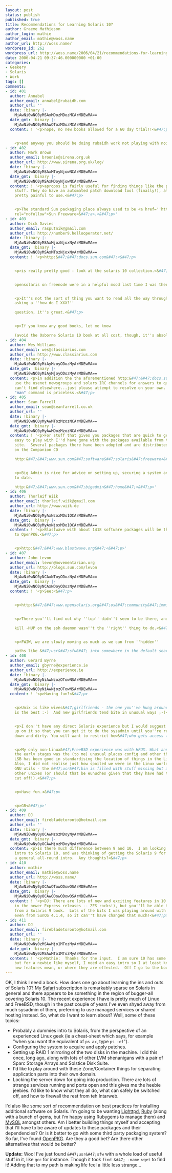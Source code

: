 ```yaml
---
layout: post
status: publish
published: true
title: Recommendations for Learning Solaris 10?
author: Graeme Mathieson
author_login: mathie
author_email: mathie@woss.name
author_url: http://woss.name/
wordpress_id: 262
wordpress_url: http://woss.name/2006/04/21/recommendations-for-learning-solaris-10/
date: 2006-04-21 09:37:46.000000000 +01:00
categories:
- Geekery
- Solaris
- Work
tags: []
comments:
- id: 401
  author: Annabel
  author_email: annabel@rubaidh.com
  author_url: ''
  date: !binary |-
    MjAwNi0wNC0yMSAxMDozMDozMCArMDEwMA==
  date_gmt: !binary |-
    MjAwNi0wNC0yMSAwOTozMDozMCArMDEwMA==
  content: ! '<p>nope, no new books allowed for a 60 day trial!!<&#47;p>


    <p>and anyway you should be doing rubaidh work not playing with noisy boxes!!!<&#47;p>'
- id: 402
  author: Mark Brown
  author_email: broonie@sirena.org.uk
  author_url: http://www.sirena.org.uk/log/
  date: !binary |-
    MjAwNi0wNC0yMSAxMToyNjowNCArMDEwMA==
  date_gmt: !binary |-
    MjAwNi0wNC0yMSAxMDoyNjowNCArMDEwMA==
  content: ! '<p>apropos is fairly useful for finding things like the patch management
    stuff. They do have an automated patch download tool (finally!), although it was
    pretty painful to use.<&#47;p>


    <p>The standard Sun packaging place always used to be <a href=''http:&#47;&#47;www.sunfreeware.com&#47;''
    rel="nofollow">Sun Freeware<&#47;a>.<&#47;p>'
- id: 403
  author: Dick Davies
  author_email: rasputnik@gmail.com
  author_url: http://number9.hellooperator.net/
  date: !binary |-
    MjAwNi0wNC0yMSAxMjozNjoxNyArMDEwMA==
  date_gmt: !binary |-
    MjAwNi0wNC0yMSAxMTozNjoxNyArMDEwMA==
  content: ! '<p>http:&#47;&#47;docs.sun.com&#47;<&#47;p>


    <p>is really pretty good - look at the solaris 10 collection.<&#47;p>


    opensolaris on freenode were in a helpful mood last time I was there too :)


    <p>It''s not the sort of thing you want to read all the way through, but if you''re
    asking a ''how do I XXX?''

    question, it''s great.<&#47;p>


    <p>If you know any good books, let me know

    (avoid the Osborne Solaris 10 book at all cost, though, it''s absolutely awful).<&#47;p>'
- id: 404
  author: Wes Williams
  author_email: wes@classiarius.com
  author_url: http://www.classiarius.com
  date: !binary |-
    MjAwNi0wNC0yMiAyMzoyODozMyArMDEwMA==
  date_gmt: !binary |-
    MjAwNi0wNC0yMiAyMjoyODozMyArMDEwMA==
  content: <p>in addition the the aforementioned http:&#47;&#47;docs.sun.com also
    use the usenet newsgroups and solars IRC channels for answers to questions you
    can't find elsewhere...just please attempt to resolve on your own.  the good 'ole
    "man" command is priceless.<&#47;p>
- id: 405
  author: Sean Farrell
  author_email: sean@seanfarrell.co.uk
  author_url: ''
  date: !binary |-
    MjAwNi0wNC0yMyAwMTozMzozNCArMDEwMA==
  date_gmt: !binary |-
    MjAwNi0wNC0yMyAwMDozMzozNCArMDEwMA==
  content: ! '<p>For stuff that gives you packages that are quick to get working and
    easy to play with I''d have gone with the packages available from the SunFreeware
    site.  Several packages there have been adopted and are distributed with Solaris
    on the Companion CD

    http:&#47;&#47;www.sun.com&#47;software&#47;solaris&#47;freeware<&#47;p>


    <p>Big Admin is nice for advice on setting up, securing a system and keeping up
    to date.

    http:&#47;&#47;www.sun.com&#47;bigadmin&#47;home&#47;<&#47;p>'
- id: 406
  author: Thorleif Wiik
  author_email: thorleif.wiik@gmail.com
  author_url: http://www.wiik.de
  date: !binary |-
    MjAwNi0wNC0yMyAxNzoxMDo1OCArMDEwMA==
  date_gmt: !binary |-
    MjAwNi0wNC0yMyAxNjoxMDo1OCArMDEwMA==
  content: ! '<p>Blastwave with about 1418 software packages will be the better alternative
    to OpenPKG.<&#47;p>


    <p>http:&#47;&#47;www.blastwave.org&#47;<&#47;p>'
- id: 407
  author: John Levon
  author_email: levon@movementarian.org
  author_url: http://blogs.sun.com/levon
  date: !binary |-
    MjAwNi0wNC0yNCAxNToyODozNyArMDEwMA==
  date_gmt: !binary |-
    MjAwNi0wNC0yNCAxNDoyODozNyArMDEwMA==
  content: ! '<p>See:<&#47;p>


    <p>http:&#47;&#47;www.opensolaris.org&#47;os&#47;community&#47;immigrants&#47;<&#47;p>


    <p>There you''ll find out why ''top'' didn''t seem to be there, and why

    kill -HUP on the ssh daemon wasn''t the ''right'' thing to do.<&#47;p>


    <p>FWIW, we are slowly moving as much as we can from ''hidden''

    paths like &#47;usr&#47;sfw&#47; into somewhere in the default search path.<&#47;p>'
- id: 408
  author: Gerard Byrne
  author_email: gbyrne@experience.ie
  author_url: http://experience.ie
  date: !binary |-
    MjAwNi0wNC0yNiAwNzozOTowNSArMDEwMA==
  date_gmt: !binary |-
    MjAwNi0wNC0yNiAwNjozOTowNSArMDEwMA==
  content: ! '<p>Having fun?<&#47;p>


    <p>Unix is like wives&#47;girlfriends - the one you''ve hung around with the longest
    is the best :-)  And new girlfriends tend bite in unusual ways ;-)<&#47;p>


    <p>I don''t have any direct Solaris experience but I would suggest slapping webmin
    up on it so that you can get it to do the sysadmin until you''re ready to get
    down and dirty. You will want to restrict how&#47;who gets access to webmin though.<&#47;p>


    <p>My only non-Linux&#47;FreeBSD experience was with HPUX. What annoyed me in
    the early stages was the (to me) unusual places config and other things were located.
    LSB has been good in standardising the location of things in the Linux world.
    Also, I did not realise just how spoiled we were in the Linux world with all the
    GNU utils - the &#47;usr&#47;bin is filled with stuff missing but available on
    other unixes (or should that be eunuches given that they have had their balls
    cut off!).<&#47;p>


    <p>Have fun.<&#47;p>


    <p>GB<&#47;p>'
- id: 409
  author: DJ
  author_email: firebladetoronto@hotmail.com
  author_url: ''
  date: !binary |-
    MjAwNi0wNy0yOCAwMzozMDoyNyArMDEwMA==
  date_gmt: !binary |-
    MjAwNi0wNy0yOCAwMjozMDoyNyArMDEwMA==
  content: <p>Is there much difference between 9 and 10.  I am looking for a beginners
    intro to Solaris 10, and was thinking of getting the Solaris 9 for dummies as
    a general all-round intro.  Any thoughts?<&#47;p>
- id: 410
  author: mathie
  author_email: mathie@woss.name
  author_url: http://woss.name/
  date: !binary |-
    MjAwNi0wNy0yOCAwOTowODowOSArMDEwMA==
  date_gmt: !binary |-
    MjAwNi0wNy0yOCAwODowODowOSArMDEwMA==
  content: ! '<p>DJ: There are lots of new and exciting features in 10 (and even more
    in the newer Express releases -- ZFS rocks!), but you''ll be able to get the basics
    from a Solaris 9 book.  Lots of the bits I was playing around with seemed familiar
    even from SunOS 4.1.4, so it can''t have changed that much!<&#47;p>'
- id: 411
  author: DJ
  author_email: firebladetoronto@hotmail.com
  author_url: ''
  date: !binary |-
    MjAwNi0wNy0zMSAwMjo1MTozMyArMDEwMA==
  date_gmt: !binary |-
    MjAwNi0wNy0zMSAwMTo1MTozMyArMDEwMA==
  content: ! '<p>Mathie:  Thanks for the input.  I am sure 10 has some cool new stuff,
    but for a newbie like myself, I need an easy intro so I at least know what the
    new features mean, or where they are effected.  Off I go to the book store...thanks!!<&#47;p>'
---
```

OK, I think I need a book.  How does one go about learning the ins and outs of Solaris 10?  My [Safari](http:&#47;&#47;safari.oreilly.com&#47;) subscription is remarkably sparse on Solaris in general and there appears to be something in the region of bugger-all covering Solaris 10.  The recent experience I have is pretty much of Linux and FreeBSD, though in the past couple of years I've even shyed away from much sysadmin of them, preferring to use managed services or shared hosting instead.  So, what do I want to learn about?  Well, some of these topics:

* Probably a dummies intro to Solaris, from the perspective of an experienced Linux geek (ie a cheat-sheet which says, for example "when you want the equivalent of `ps ax`, type `ps -ef`").
* Configuring the system to acquire and apply patches.
* Setting up RAID 1 mirroring of the two disks in the machine.  I did this once, long ago, along with lots of other LVM shenanigans with a pair of Sparc Storage Arrays and Solstice Disk Suite.
* I'd like to play around with these Zone&#47;Container things for separating application parts into their own domain.
* Locking the server down for going into production.  There are lots of strange services running and ports open and this gives me the heebie jeebies.  I'd like to know what they all do, what can safely be switched off, and how to firewall the rest from teh Intarweb.

I'd also like some sort of recommendation on best practices for installing additional software on Solaris.  I'm going to be wanting [Lighttpd](http:&#47;&#47;www.lighttpd.net&#47;), [Ruby](http:&#47;&#47;www.ruby-lang.org&#47;) (along with a bunch of gems, but I'm happy using Rubygems to manage them) and [MySQL](http:&#47;&#47;www.mysql.com&#47;) amongst others.  Am I better building things myself and accepting that I'll have to be aware of updates to these packages and their dependencies?  Or is it better to go with some third party packaging system?  So far, I've found [OpenPKG](http:&#47;&#47;www.openpkg.org&#47;).  Are they a good bet?  Are there other alternatives that would be better?

**Update:** Woo!  I've just found `&#47;usr&#47;sfw` with a whole load of useful stuff in it, like `gcc` for instance.  Though it took `find &#47; -name wget` to find it!  Adding that to my path is making life feel a little less strange...
